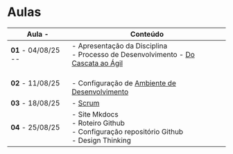 # Aulas

| Aula          - | Conteúdo |
| ---- | -------- |
|__01__ - 04/08/25 -- | - Apresentação da Disciplina <br> - Processo de Desenvolvimento  - [Do Cascata ao Ágil](../assets/Aulas/Do%20Cascata%20ao%20Ágil%20-%20Front-End.pdf) |
|__02__ - 11/08/25  |  <br> - Configuração de [Ambiente de Desenvolvimento](https://liveestacio-my.sharepoint.com/:w:/g/personal/00661711722_professores_ibmec_edu_br/EU2fCcJwgTFLvWNyOSUtNWABnf7xw5XPoNRumYUMMtNMwA?e=bIE0li) |
|__03__ - 18/08/25   | - [Scrum](../assets/Aulas/Mapa+do+Scrum+Framework+utilizado+nas+aulas.pdf) |
|__04__ - 25/08/25 | - Site Mkdocs <br> - Roteiro Github <br> - Configuração repositório Github <br> - Design Thinking|

<!--
|__05__ - 17/03/25   | - Apresentação de Tema do Projeto <br> - Principais Funcionalidades do Projeto <br> - [User Stories](../assets/Aulas/Scrum.pdf)  |
|__06__ - 24/03/25   | - <img src="https://lh7-rt.googleusercontent.com/docsz/AD_4nXdKHyFoK-nwhwV0wwRXI8yPIinvwlJqDc4dLjmcGKo1S4U2vMBLySzhUF2DKYEAkdOtSZy-yRXzUHXmDpMNIwhGzKqtkjSDY68h2yPh_NyZ4L5WLAskMnE-Wy-6KamnHr5J2_oxgSet67dIvXUgWg?key=HMoLx71qiGBnt5NdK3Zc1bHf" style="height: 100px; width:200px;"/> <br> - [Brainstorm](../assets/Aulas/O%20processo%20de brainstorm.pdf) <br> - [Mapa Mental](../assets/Aulas/Mapa%20Mental.pdf) |
|__07__ - 31/03/25   | - Documento de Visão <br> - Protótipo de baixa fidelidade <br> - [Análise de Tarefas - AHT](../assets/Aulas/Análise%20de%20Tarefas.pdf) <br> - [Roteiro](https://jonh-carvalho.github.io/PFE_25.1_8001/_Disciplina/Roteiros/EpicsFeaturesUserStories/) |
|__08__ - 07/04/25   | AP1 |
|__09__ - 14/04/25   | [Avaliação de Interfaces](../assets/Aulas/Avaliação_de_Interfaces.pdf) <br> - [Introdução ao React](../assets/Aulas/Introducao-ao-Reactjs.pdf)|
|__10__ - 21/04/25   | Feriado |
|__11__ - 28/04/25   | React -Sprint II |
|__12__ - 05/05/25   | React - |
|__13__ - 12/05/25   | React - Sprint III - Site HTML/CSS |
|__14__ - 19/05/25   | React - |
|__15__ - 26/05/25   | React - Sprint IV - React/Componentes |
|__16__ - 02/06/25   | React |
|__17__ - 09/06/25   | React - Sprint V |
|__18__ - 16/06/25   | AP2 - Apresentação |
|__19__ - 23/06/25   | --- |
|__20__ - 30/06/25   | AS |
| __10__ - 10/10/24   |  | 
| __11__ - 17/10/24   | App React Vite - [Componentes](../_Disciplina/Roteiros/React/Componentes.md) |
-->